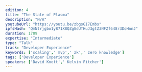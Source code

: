 ```yaml
---
edition: 4
title: "The State of Plasma"
description: "N/A"
youtubeUrl: "https://youtu.be/zbgsGI7Embs"
ipfsHash: "QmNtrjgbo1y871X8QZgGdUTHuJ3gtZ3NFZf648r3DoHnnJ"
duration: 1709
expertise: "Intermediate"
type: "Talk"
track: "Developer Experience"
keywords: ['scaling',' mvp',' zk',' zero knowledge']
tags: ['Developer Experience']
speakers: ['David Knott',' Kelvin Fitcher']
---
```

